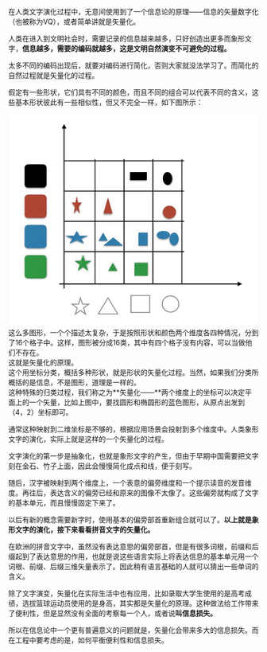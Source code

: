 在人类文字演化过程中，无意间使用到了一个信息论的原理——信息的矢量数字化（也被称为VQ），或者简单讲就是矢量化。

人类在进入到文明社会时，需要记录的信息越来越多，只好创造出更多而象形文字，**信息越多，需要的编码就越多，这是文明自然演变不可避免的过程。**

太多不同的编码出现后，就要对编码进行简化，否则大家就没法学习了。而简化的自然过程就是矢量化的过程。

假定有一些形状，它们具有不同的颜色，而且不同的组合可以代表不同的含义，这些基本形状彼此有一些相似性，但又不完全一样，如下图所示：

![](/de-dao/wu-519b-xin-xi-lun/images/1.jpg)  
这么多图形，一个个描述太复杂，于是按照形状和颜色两个维度各四种情况，分到了16个格子中。这样，图形被分成16类，其中有四个格子没有内容，可以当做他们不存在。  
这就是矢量化的原理。  
这个用坐标分类，概括多种形状，就是形状的矢量化过程。当然，如果我们分类所概括的是信息，不是图形，道理是一样的。  
这种特殊的归类过程，我们称之为**矢量化——**两个维度上的坐标可以决定平面上的一个矢量，比如上图中，要找圆形和椭圆形的蓝色图形，从原点出发到（4，2）坐标即可。

通常这种映射到二维坐标是不够的，根据应用场景会投射到多个维度中。人类象形文字的演化，实际上就是这样的一个矢量化的过程。

文字演化的第一步是抽象化，也就是象形文字的产生，但由于早期中国需要把文字刻在金石、竹子上面，因此会慢慢简化成点和线，便于刻写。

随后，汉字被映射到两个维度上，一个表意的偏旁维度和一个提示读音的发音维度。再往后，表达含义的偏旁已经和原来的图像不太像了。这些偏旁就构成了文字的基本单元，而且慢慢固定下来了。

以后有新的概念需要新字时，使用基本的偏旁部首重新组合就可以了。**以上就是象形文字的演化，接下来看看拼音文字的矢量化。**

在欧洲的拼音文字中，虽然没有表达意思的偏旁部首，但是有很多词根，前缀和后缀起到了表达意思的作用，也就是说这些语言实际上将表达信息的基本单元用一个词根、前缀、后缀三维矢量表示了。因此稍有语言基础的人就可以猜出一些单词的含义。

除了文字演变，矢量化在实际生活中也有应用，比如录取大学生使用的是高考成绩，选拔篮球运动员使用的是身高，其实都是矢量化的原理。这种做法给工作带来了便利性，但是显然没有全面的考察每一个人，或者说**叫信息损失。**

所以在信息论中一个更有普遍意义的问题就是，矢量化会带来多大的信息损失。而在工程中要考虑的是，如何平衡便利性和信息损失。

